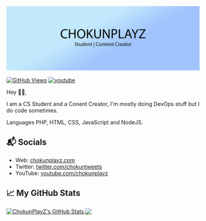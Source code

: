 [![ChokunPlayZ](https://github.com/ChokunPlayZ/ChokunPlayZ/raw/main/pictures/profile-readme/banner-1500x500.png)][1]

[![GitHub Views](https://komarev.com/ghpvc/?username=chokunplayz&color=FAC151)][5]
[![youtube](https://img.shields.io/badge/YouTuber-Follow%20Me-FAC151.svg?logo=youtube&logoWidth=20)][4]

Hey 👋🏻,

I am a CS Student and a Conent Creator, I'm mostly doing DevOps stuff but I do code sometimes.

Languages
PHP, HTML, CSS, JavaScript and NodeJS.

## 📬 Socials

- Web: [chokunplayz.com][1]
- Twitter: [twitter.com/chokuntweets][2]
- YouTube: [youtube.com/chokunplayz][3]

## &#x1f4c8; My GitHub Stats

<a href="https://github.com/ChokunPlayZ">
  <img align="center" src="https://github-readme-stats.vercel.app/api?username=chokunplayz&theme=github_dark" alt="ChokunPlayZ's GitHub Stats" height="230"/>
</a>

<a href="https://github.com/ChokunPlayZ">
  <img align="center" src="https://github-readme-stats.vercel.app/api/top-langs/?username=chokunplayz&theme=github_dark" height="230"/>
</a>

[1]: https://www.chokunplayz.com
[2]: https://twitter.com/intent/follow?screen_name=chokuntweets
[3]: https://www.youtube.com/chokunplayz?sub_confirmation=1
[4]: https://www.youtube.com/chokunplayz
[5]: https://github.com/ChokunPlayZ/
